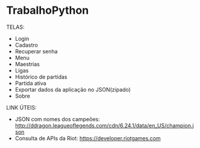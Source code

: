 # TrabalhoPython

TELAS:

- Login
- Cadastro
- Recuperar senha
- Menu
- Maestrias
- Ligas
- Histórico de partidas
- Partida ativa
- Exportar dados da aplicação no JSON(zipado)
- Sobre


LINK ÚTEIS:
- JSON com nomes dos campeões: http://ddragon.leagueoflegends.com/cdn/6.24.1/data/en_US/champion.json
- Consulta de APIs da Riot: https://developer.riotgames.com
